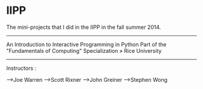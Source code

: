 IIPP
====

The mini-projects that I did in the IIPP in the fall summer 2014.
______________________________________________________________________________________________________________

An Introduction to Interactive Programming in Python
Part of the "Fundamentals of Computing" Specialization »
Rice University

_________________________________

Instructors :

-->Joe Warren
-->Scott Rixner
-->John Greiner
-->Stephen Wong
